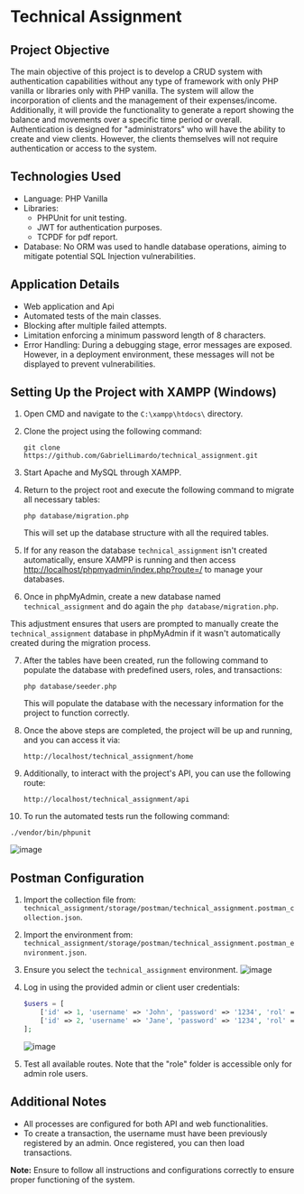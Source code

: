 # Technical Assignment

## Project Objective

The main objective of this project is to develop a CRUD system with authentication capabilities without any type of framework with only PHP vanilla or libraries only with PHP vanilla. The system will allow the incorporation of clients and the management of their expenses/income. Additionally, it will provide the functionality to generate a report showing the balance and movements over a specific time period or overall. Authentication is designed for "administrators" who will have the ability to create and view clients. However, the clients themselves will not require authentication or access to the system.

## Technologies Used

- Language: PHP Vanilla
- Libraries:
  - PHPUnit for unit testing.
  - JWT for authentication purposes.
  - TCPDF for pdf report.
- Database: No ORM was used to handle database operations, aiming to mitigate potential SQL Injection vulnerabilities.

## Application Details

- Web application and Api
- Automated tests of the main classes.
- Blocking after multiple failed attempts.
- Limitation enforcing a minimum password length of 8 characters.
- Error Handling: During a debugging stage, error messages are exposed. However, in a deployment environment, these messages will not be displayed to prevent vulnerabilities.

## Setting Up the Project with XAMPP (Windows)

1. Open CMD and navigate to the `C:\xampp\htdocs\` directory.

2. Clone the project using the following command:
   ```
   git clone https://github.com/GabrielLimardo/technical_assignment.git
   ```

3. Start Apache and MySQL through XAMPP.

4. Return to the project root and execute the following command to migrate all necessary tables:
   ```
   php database/migration.php
   ```
   This will set up the database structure with all the required tables.

5. If for any reason the database `technical_assignment` isn't created automatically, ensure XAMPP is running and then access [http://localhost/phpmyadmin/index.php?route=/](http://localhost/phpmyadmin/index.php?route=/) to manage your databases.

6. Once in phpMyAdmin, create a new database named `technical_assignment` and do again the `php database/migration.php`.


This adjustment ensures that users are prompted to manually create the `technical_assignment` database in phpMyAdmin if it wasn't automatically created during the migration process.
   
7. After the tables have been created, run the following command to populate the database with predefined users, roles, and transactions:
   ```
   php database/seeder.php
   ```
   This will populate the database with the necessary information for the project to function correctly.

8. Once the above steps are completed, the project will be up and running, and you can access it via:
   ```
   http://localhost/technical_assignment/home
   ```

9. Additionally, to interact with the project's API, you can use the following route:
   ```
   http://localhost/technical_assignment/api
   ```

10. To run the automated tests run the following command:
   ```
   ./vendor/bin/phpunit
   ```

![image](https://github.com/GabrielLimardo/technical_assignment/assets/60992367/64806a8a-77a8-40b3-97dd-0fe37800857b)

## Postman Configuration

1. Import the collection file from: `technical_assignment/storage/postman/technical_assignment.postman_collection.json`.
2. Import the environment from: `technical_assignment/storage/postman/technical_assignment.postman_environment.json`.
3. Ensure you select the `technical_assignment` environment. ![image](https://github.com/GabrielLimardo/technical_assignment/assets/60992367/98abed8e-f17b-4990-a2cd-db08bd204d5d)

4. Log in using the provided admin or client user credentials:
   ```php
   $users = [
       ['id' => 1, 'username' => 'John', 'password' => '1234', 'rol' => 'admin'],
       ['id' => 2, 'username' => 'Jane', 'password' => '1234', 'rol' => 'client'],
   ];
   ```
   ![image](https://github.com/GabrielLimardo/technical_assignment/assets/60992367/58f7b374-da79-4124-b303-ac9c17263259)

5. Test all available routes. Note that the "role" folder is accessible only for admin role users.

## Additional Notes

- All processes are configured for both API and web functionalities.
- To create a transaction, the username must have been previously registered by an admin. Once registered, you can then load transactions.

**Note:** Ensure to follow all instructions and configurations correctly to ensure proper functioning of the system.
